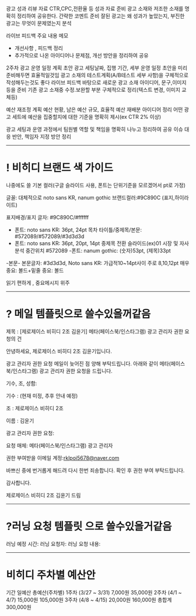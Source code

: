 광고 성과 리뷰 자료
CTR,CPC,전환율 등 성과 자료 준비
광고 소재와 저조한 소재를 명확히 정리하여 공유한다.
간략한 코멘트 준비
잘된 광고는 왜 성과가 높았는지, 부진한 광고는 무엇이 문제였는지 분석

라이브 피드백 주요 내용 메모
- 개선사항 , 피드백 정리
- 추가적으로 나온 아이디어나 문제점, 개선 방안을 정리하여 공유

2주차 광고 운영 일정 계획 초안
광고 세팅날짜, 집행 기간, 세부 운영 일정 초안을 미리 준비해두면 효율적일것임
광고 소재의 테스트계획(A/B테스트 세부 사항)을 구체적으로 작성해두는것도 좋다
라이브 피드백 바탕으로 새로운 광고 소재 아이디어, 문구,이미지 등을 준비
기존 광고 소재중 수정.보완할 부분 구체적으로 정리(텍스트 변경, 이미지 교체등)

예산 재조정 계획
예산 현황, 남은 예산 규모, 효율적 예산 재배분 아이디어 정리 어떤 광고 세트에 예산을 집중할지에 대한 기준을 명확히 제시(ex CTR 2% 이상)

광고 세팅과 운영 과정에서 팀원별 역할 및 책임을 명확히 나누고 정리하여 공유
이슈 대응 반안, 책임자 지정 방안 정리

---

# ! 비히디 브랜드 색 가이드

나중에도 쓸 기본 컬러(구글 슬라이드 사용, 폰트는 단위기준을 모르겠어서 pt로 가정)

글꼴: 대체적으로 noto sans KR, nanum gothic
브랜드컬러:#9C890C (표지,하이라이트)

표지배경/표지 글자: #9C890C/#ffffff
- 폰트: noto sans KR: 36pt, 24pt
목차 타이틀/중제목/본문: #572089/#572089/#3d3d3d
- 폰트: noto sans KR: 36pt, 20pt, 14pt
중제목 전환 슬라이드(ex)01 시장 및 자사분석 중간위치
#572089
-폰트: nanum gothic: (숫자)53pt, (제목)33pt

-본문-
본문글자: #3d3d3d, Noto sans KR: 
가급적10~14pt사이 주로 8,10,12pt
매우중요: 볼드+밑줄 
중요: 볼드

읽기 편하게 , 중요메시지 위주


---
# ? 메일 템플릿으로 쓸수있을꺼같음


제목 : [제로제이스 비히디 2조 김윤기] 메타(페이스북/인스타그램) 광고 관리자 권한 요청의 건

안녕하세요,
제로제이스 비히디 2조 김윤기입니다.

광고 관리자 권한 요청 메일이 늦어진 점 양해 부탁드립니다.
아래와 같이 메타(페이스북/인스타그램) 광고 관리자 권한 요청을 드립니다.

기수, 조, 성함:

기수 : (현재 미정, 추후 안내 예정)

조 : 제로제이스 비히디 2조

이름 : 김윤기

광고 관리자 권한 요청:

요청 매체: 메타(페이스북/인스타그램) 광고 관리자

권한 부여받을 이메일 계정:rklpoi5678@naver.com

바쁘신 중에 번거롭게 해드려 다시 한번 죄송합니다.
확인 후 권한 부여 부탁드립니다.

감사합니다.

제로제이스 비히디 2조 김윤기 드림

---
# ?러닝 요청 템플릿 으로 쓸수있을거같음
러닝 예정 시간:
러닝 요청자:
러닝 요청 내용: 

---
# 비히디 주차별 예산안
기간
일예산
총예산(주차별)
1주차 (3/27 ~ 3/31)
7,000원
35,000원
2주차 (4/1 ~ 4/7)
15,000원
105,000원
3주차 (4/8 ~ 4/15)
20,000원
160,000원
총합계 300,000원
